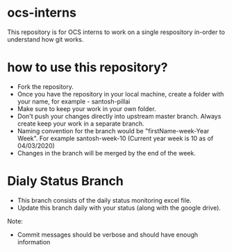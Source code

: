 # ocs-interns
This repository is for OCS interns to work on a single respository in-order to understand how git works. 


# how to use this repository?

- Fork the repository. 
- Once you have the repository in your local machine, create a folder with your name, for example - santosh-pillai
- Make sure to keep your work in your own folder. 
- Don't push your changes directly into upstream master branch. Always create keep your work in a separate branch.
- Naming convention for the branch would be "firstName-week-Year Week". For example santosh-week-10 (Current year week is 10 as of 04/03/2020)
- Changes in the branch will be merged by the end of the week. 


# Dialy Status Branch
- This branch consists of the daily status monitoring excel file. 
- Update this branch daily with your status (along with the google drive). 

Note: 
- Commit messages should be verbose and should have enough information
